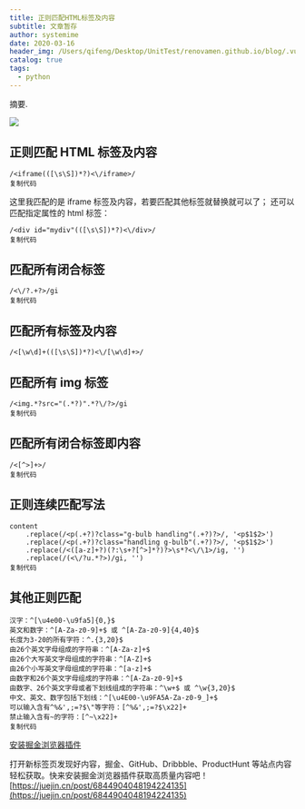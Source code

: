 ```yaml
---
title: 正则匹配HTML标签及内容
subtitle: 文章暂存
author: systemime
date: 2020-03-16
header_img: /Users/qifeng/Desktop/UnitTest/renovamen.github.io/blog/.vuepress/public/img/in-post/header/11.jpg
catalog: true
tags:
  - python
---
```

摘要.

<!-- more -->
[![](https://user-gold-cdn.xitu.io/2019/3/18/1699037a6f8c50ee?imageView2/1/w/100/h/100/q/85/format/webp/interlace/1)
](https://juejin.cn/user/2612095359387591)

## 正则匹配 HTML 标签及内容

    /<iframe(([\s\S])*?)<\/iframe>/
    复制代码

这里我匹配的是 iframe 标签及内容，若要匹配其他标签就替换就可以了； 还可以匹配指定属性的 html 标签：

    /<div id="mydiv"(([\s\S])*?)<\/div>/
    复制代码

## 匹配所有闭合标签

    /<\/?.+?>/gi
    复制代码

## 匹配所有标签及内容

    /<[\w\d]+(([\s\S])*?)<\/[\w\d]+>/

## 匹配所有 img 标签

    /<img.*?src="(.*?)".*?\/?>/gi
    复制代码

## 匹配所有闭合标签即内容

    /<[^>]+>/
    复制代码

## 正则连续匹配写法

    content
        .replace(/<p(.+?)?class="g-bulb handling"(.+?)?>/, '<p$1$2>')
        .replace(/<p(.+?)?class="handling g-bulb"(.+?)?>/, '<p$1$2>')
        .replace(/<([a-z]+?)(?:\s+?[^>]*?)?>\s*?<\/\1>/ig, '')
        .replace(/(<\/?u.*?>)/gi, '')
    复制代码

## 其他正则匹配

    汉字：^[\u4e00-\u9fa5]{0,}$
    英文和数字：^[A-Za-z0-9]+$ 或 ^[A-Za-z0-9]{4,40}$
    长度为3-20的所有字符：^.{3,20}$
    由26个英文字母组成的字符串：^[A-Za-z]+$
    由26个大写英文字母组成的字符串：^[A-Z]+$
    由26个小写英文字母组成的字符串：^[a-z]+$
    由数字和26个英文字母组成的字符串：^[A-Za-z0-9]+$
    由数字、26个英文字母或者下划线组成的字符串：^\w+$ 或 ^\w{3,20}$
    中文、英文、数字包括下划线：^[\u4E00-\u9FA5A-Za-z0-9_]+$
    可以输入含有^%&',;=?$\"等字符：[^%&',;=?$\x22]+
    禁止输入含有~的字符：[^~\x22]+
    复制代码

[](https://juejin.cn/user/2612095359387591)

[安装掘金浏览器插件](https://juejin.cn/extension/?utm_source=juejin.cn&utm_medium=post&utm_campaign=extension_promotion)

打开新标签页发现好内容，掘金、GitHub、Dribbble、ProductHunt 等站点内容轻松获取。快来安装掘金浏览器插件获取高质量内容吧！ 
 [https://juejin.cn/post/6844904048194224135](https://juejin.cn/post/6844904048194224135)

